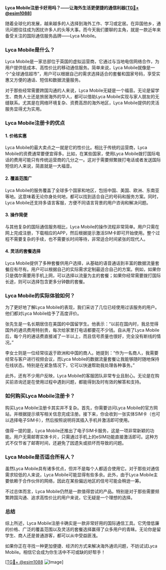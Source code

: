 **Lyca Mobile注册卡好用吗？——让海外生活更便捷的通信利器[[TG💪+ @esim1088](https://t.me/s/esim1088)]**

随着全球化的发展，越来越多的人选择到海外工作、学习或定居。在异国他乡，通讯问题往往成为困扰许多人的头等大事。而今天我们要聊的主角，就是一款近年来备受关注的国际通信服务品牌——Lyca Mobile。

### Lyca Mobile是什么？

Lyca Mobile是一家总部位于英国的虚拟运营商，它通过与当地电信网络合作，为用户提供低成本、高性价比的移动通信服务。简单来说，Lyca Mobile就像是一个“全球通信超市”，用户可以根据自己的需求选择适合的套餐和国家号码，享受实惠又方便的通话、短信和数据流量服务。

对于那些经常需要跨国沟通的人来说，Lyca Mobile无疑是一个福音。无论是留学生、商务人士还是旅居海外的华人，都可以借助Lyca Mobile实现与家人朋友的无缝联系。尤其是在网络环境复杂、资费高昂的海外地区，Lyca Mobile提供的灵活服务显得尤为实用。

### Lyca Mobile注册卡的优点

#### 1. **价格实惠**
Lyca Mobile的最大卖点之一就是它的性价比。相比于传统的运营商，Lyca Mobile的资费通常要便宜得多。比如，在某些国家，使用Lyca Mobile拨打国际电话的费用可能只有传统运营商的几分之一。这对于需要频繁拨打电话或者发送国际短信的人来说，简直就是一大福音。

#### 2. **覆盖范围广**
Lyca Mobile的服务覆盖了全球多个国家和地区，包括中国、美国、欧洲、东南亚等地。这意味着无论你身处何地，都可以找到适合自己的号码和服务方案。同时，Lyca Mobile还支持多语言客服，方便不同语言背景的用户咨询和解决问题。

#### 3. **操作简便**
与其他复杂的国际通信服务相比，Lyca Mobile的操作流程非常简单。用户只需在网上完成注册，下载相应的APP，然后根据提示激活SIM卡即可开始使用。整个过程不需要复杂的手续，也不需要长时间等待，非常适合时间紧张的现代人。

#### 4. **灵活的套餐选择**
Lyca Mobile提供了多种套餐供用户选择，从基础的语音通话到丰富的数据流量套餐应有尽有。用户可以根据自己的实际需求定制最适合自己的方案。例如，如果你只是偶尔需要用手机上网，可以选择以流量为主的套餐；如果你经常需要拨打国际长途，则可以选择包含更多分钟数的套餐。

### Lyca Mobile的实际体验如何？

为了更好地了解Lyca Mobile的表现，我们采访了几位已经使用过该服务的用户。他们都对Lyca Mobile给予了高度评价。

张先生是一名长期居住在美国的中国留学生。他表示：“以前在国内时，我总觉得国外的通讯费用特别贵，每次给家里打电话都要花不少钱。自从用了Lyca Mobile后，每个月的通话费直接减了一半以上，而且信号质量也很好，完全没有断线的情况。”

李女士则是一位经常往返于欧洲和中国的商人。她提到：“作为一名商人，我需要经常与客户进行视频会议，而Lyca Mobile的数据流量套餐让我能够随时随地保持在线状态。特别是在紧急情况下，它可以快速帮助我处理各种事务。”

此外，还有不少用户反映，Lyca Mobile的客服团队非常专业且耐心。无论是在购买前咨询还是在使用过程中遇到问题，都能得到及时有效的解答和支持。

### 如何购买Lyca Mobile注册卡？

购买Lyca Mobile注册卡其实并不复杂。首先，你需要访问Lyca Mobile的官方网站，并根据提示填写相关信息完成注册。接下来，你会收到一张实体SIM卡（也可以选择电子SIM卡），然后按照说明将其插入手机并激活即可使用。

值得一提的是，Lyca Mobile还推出了电子SIM卡服务，这是一项非常新颖的功能。用户无需邮寄实体卡片，只需通过手机上的eSIM功能直接激活即可。这种方式不仅节省了邮寄时间，还避免了因遗失或损坏而导致的问题。

### Lyca Mobile是否适合所有人？

虽然Lyca Mobile具有诸多优点，但并不是每个人都适合使用它。对于那些对通信需求较低的人来说，Lyca Mobile可能显得有些多余。此外，由于Lyca Mobile主要依赖于合作伙伴的网络，因此在某些偏远地区的信号可能会稍逊一筹。

不过总体而言，Lyca Mobile仍然是一款值得尝试的产品。特别是对于那些需要频繁跨国沟通、追求高性价比的用户来说，它无疑是一个理想的选择。

### 总结

综上所述，Lyca Mobile注册卡确实是一款非常好用的国际通信工具。它凭借低廉的价格、广泛的覆盖范围以及灵活的套餐选择赢得了众多用户的青睐。无论你是留学生、商人还是普通游客，都可以从中受益匪浅。

如果你正在寻找一种更加便捷、经济的方式来解决海外通讯问题，不妨试试Lyca Mobile。相信它会成为你生活中不可或缺的好帮手！

[[TG💪+ @esim1088](https://t.me/s/esim1088) ![Image](https://i.postimg.cc/4NQfJmqS/Snipaste-2025-05-13-00-14-12.png)]